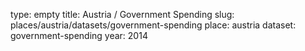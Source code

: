 type: empty
title: Austria / Government Spending
slug: places/austria/datasets/government-spending
place: austria
dataset: government-spending
year: 2014
